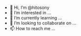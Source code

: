 - 👋 Hi, I’m @hitosony
- 👀 I’m interested in ...
- 🌱 I’m currently learning ...
- 💞️ I’m looking to collaborate on ...
- 📫 How to reach me ...

<!---
hitosony/hitosony is a ✨ special ✨ repository because its `README.md` (this file) appears on your GitHub profile.
You can click the Preview link to take a look at your changes.
--->
